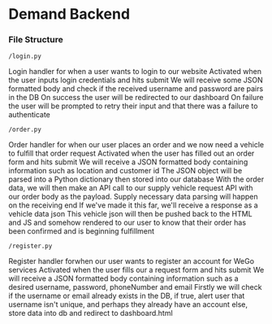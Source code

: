 # Demand Backend

### File Structure
```/login.py```

Login handler for when a user wants to login to our website
Activated when the user inputs login credentials and hits submit
We will receive some JSON formatted body and check if the
received username and password are pairs in the DB
On success the user will be redirected to our dashboard
On failure the user will be prompted to retry their 
input and that there was a failure to authenticate

```/order.py```

Order handler for when our user places an order and we now need a vehicle to fulfill that order request
Activated when the user has filled out an order form and hits submit
We will receive a JSON formatted body containing information such as location and customer id
The JSON object will be parsed into a Python dictionary then stored into our database
With the order data, we will then make an API call to our supply vehicle request API with our order body
as the payload. Supply necessary data parsing will happen on the receiving end
If we've made it this far, we'll receive a response as a vehicle data json
This vehicle json will then be pushed back to the HTML and JS and somehow rendered to our user
to know that their order has been confirmed and is beginning fulfillment

```/register.py```

Register handler forwhen our user wants to register an account for WeGo services
Activated when the user fills our a request form and hits submit
We will receive a JSON formatted body containing information such as a desired username, password, phoneNumber
and email
Firstly we will check if the username or email already exists in the DB,
if true, alert user that username isn't unique, and perhaps they already have an account
else, store data into db and redirect to dashboard.html
